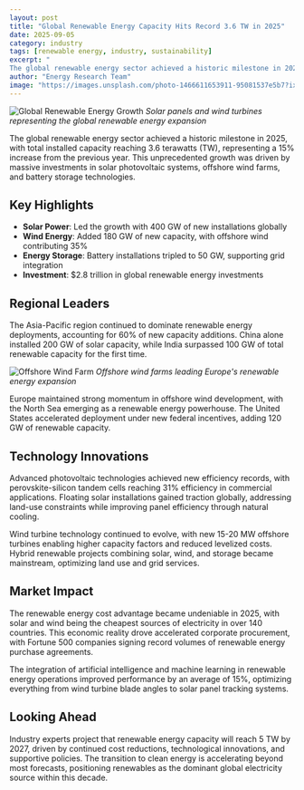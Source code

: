 ```yaml
---
layout: post
title: "Global Renewable Energy Capacity Hits Record 3.6 TW in 2025"
date: 2025-09-05
category: industry
tags: [renewable energy, industry, sustainability]
excerpt: "
The global renewable energy sector achieved a historic milestone in 2025, with total installed capacity reaching 3.6 terawatts (TW), representing a 1..."
author: "Energy Research Team"
image: "https://images.unsplash.com/photo-1466611653911-95081537e5b7?ixlib=rb-4.0.3&auto=format&fit=crop&w=1200&q=80"
---
```


![Global Renewable Energy Growth](https://images.unsplash.com/photo-1466611653911-95081537e5b7?ixlib=rb-4.0.3&auto=format&fit=crop&w=1200&q=80)
*Solar panels and wind turbines representing the global renewable energy expansion*

The global renewable energy sector achieved a historic milestone in 2025, with total installed capacity reaching 3.6 terawatts (TW), representing a 15% increase from the previous year. This unprecedented growth was driven by massive investments in solar photovoltaic systems, offshore wind farms, and battery storage technologies.

## Key Highlights

- **Solar Power**: Led the growth with 400 GW of new installations globally
- **Wind Energy**: Added 180 GW of new capacity, with offshore wind contributing 35%
- **Energy Storage**: Battery installations tripled to 50 GW, supporting grid integration
- **Investment**: $2.8 trillion in global renewable energy investments

## Regional Leaders

The Asia-Pacific region continued to dominate renewable energy deployments, accounting for 60% of new capacity additions. China alone installed 200 GW of solar capacity, while India surpassed 100 GW of total renewable capacity for the first time.

![Offshore Wind Farm](https://images.unsplash.com/photo-1548337138-e87d889cc369?ixlib=rb-4.0.3&auto=format&fit=crop&w=800&q=80)
*Offshore wind farms leading Europe's renewable energy expansion*

Europe maintained strong momentum in offshore wind development, with the North Sea emerging as a renewable energy powerhouse. The United States accelerated deployment under new federal incentives, adding 120 GW of renewable capacity.

## Technology Innovations

Advanced photovoltaic technologies achieved new efficiency records, with perovskite-silicon tandem cells reaching 31% efficiency in commercial applications. Floating solar installations gained traction globally, addressing land-use constraints while improving panel efficiency through natural cooling.

Wind turbine technology continued to evolve, with new 15-20 MW offshore turbines enabling higher capacity factors and reduced levelized costs. Hybrid renewable projects combining solar, wind, and storage became mainstream, optimizing land use and grid services.

## Market Impact

The renewable energy cost advantage became undeniable in 2025, with solar and wind being the cheapest sources of electricity in over 140 countries. This economic reality drove accelerated corporate procurement, with Fortune 500 companies signing record volumes of renewable energy purchase agreements.

The integration of artificial intelligence and machine learning in renewable energy operations improved performance by an average of 15%, optimizing everything from wind turbine blade angles to solar panel tracking systems.

## Looking Ahead

Industry experts project that renewable energy capacity will reach 5 TW by 2027, driven by continued cost reductions, technological innovations, and supportive policies. The transition to clean energy is accelerating beyond most forecasts, positioning renewables as the dominant global electricity source within this decade.

